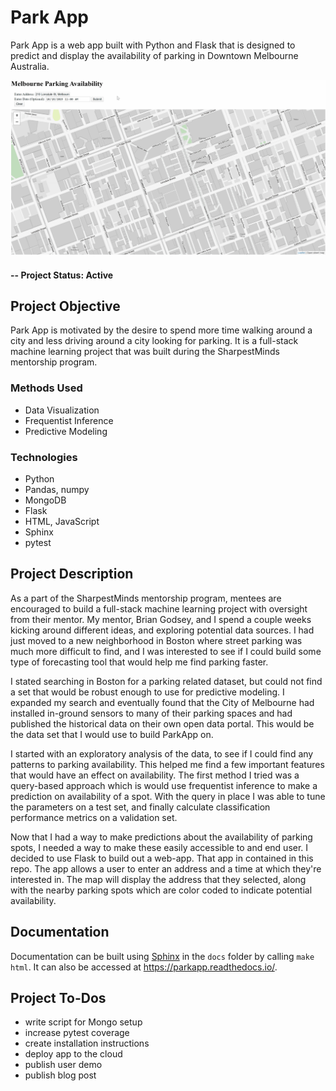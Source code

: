 # Park App
Park App is a web app built with Python and Flask that is designed to predict and display the availability of parking in Downtown Melbourne Australia.

![ParkApp Demo Gif](img/gif1_2.gif)
#### -- Project Status: Active

## Project Objective
Park App is motivated by the desire to spend more time walking around a city and less driving around a city looking for parking. It is a full-stack machine learning project that was built during the SharpestMinds mentorship program.

### Methods Used
* Data Visualization
* Frequentist Inference
* Predictive Modeling

### Technologies
* Python
* Pandas, numpy
* MongoDB
* Flask
* HTML, JavaScript
* Sphinx
* pytest

## Project Description
As a part of the SharpestMinds mentorship program, mentees are encouraged to build a full-stack machine learning project with oversight from their mentor. My mentor, Brian Godsey, and I spend a couple weeks kicking around different ideas, and exploring potential data sources. I had just moved to a new neighborhood in Boston where street parking was much more difficult to find, and I was interested to see if I could build some type of forecasting tool that would help me find parking faster.  

I stated searching in Boston for a parking related dataset, but could not find a set that would be robust enough to use for predictive modeling. I expanded my search and eventually found that the City of Melbourne had installed in-ground sensors to many of their parking spaces and had published the historical data on their own open data portal. This would be the data set that I would use to build ParkApp on.  

I started with an exploratory analysis of the data, to see if I could find any patterns to parking availability. This helped me find a few important features that would have an effect on availability. The first method I tried was a query-based approach which is would use frequentist inference to make a prediction on availability of a spot. With the query in place I was able to tune the parameters on a test set, and finally calculate classification performance metrics on a validation set.

Now that I had a way to make predictions about the availability of parking spots, I needed a way to make these easily accessible to and end user. I decided to use Flask to build out a web-app. That app in contained in this repo. The app allows a user to enter an address and a time at which they're interested in. The map will display the address that they selected, along with the nearby parking spots which are color coded to indicate potential availability.

## Documentation
Documentation can be built using [Sphinx](http://www.sphinx-doc.org/en/master/) in the `docs` folder by calling `make html`. It can also be accessed at https://parkapp.readthedocs.io/.

## Project To-Dos

- write script for Mongo setup
- increase pytest coverage
- create installation instructions
- deploy app to the cloud
- publish user demo
- publish blog post

